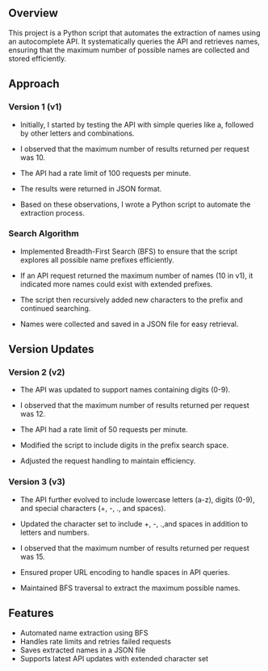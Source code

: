 ## Overview

This project is a Python script that automates the extraction of names using an autocomplete API. It systematically queries the API and retrieves names, ensuring that the maximum number of possible names are collected and stored efficiently.

## Approach

### Version 1 (v1)

* Initially, I started by testing the API with simple queries like a, followed by other letters and combinations.

* I observed that the maximum number of results returned per request was 10.

* The API had a rate limit of 100 requests per minute.

* The results were returned in JSON format.

* Based on these observations, I wrote a Python script to automate the extraction process.

### Search Algorithm

* Implemented Breadth-First Search (BFS) to ensure that the script explores all possible name prefixes efficiently.

* If an API request returned the maximum number of names (10 in v1), it indicated more names could exist with extended prefixes.

* The script then recursively added new characters to the prefix and continued searching.

* Names were collected and saved in a JSON file for easy retrieval.

## Version Updates

### Version 2 (v2)

* The API was updated to support names containing digits (0-9).

* I observed that the maximum number of results returned per request was 12.

* The API had a rate limit of 50 requests per minute.

* Modified the script to include digits in the prefix search space.

* Adjusted the request handling to maintain efficiency.

### Version 3 (v3)

* The API further evolved to include lowercase letters (a-z), digits (0-9), and special characters (+, -, ., and spaces).

* Updated the character set to include +, -, .,and spaces in addition to letters and numbers.

* I observed that the maximum number of results returned per request was 15.

* Ensured proper URL encoding to handle spaces in API queries.

* Maintained BFS traversal to extract the maximum possible names.

## Features

* Automated name extraction using BFS
* Handles rate limits and retries failed requests
* Saves extracted names in a JSON file
* Supports latest API updates with extended character set